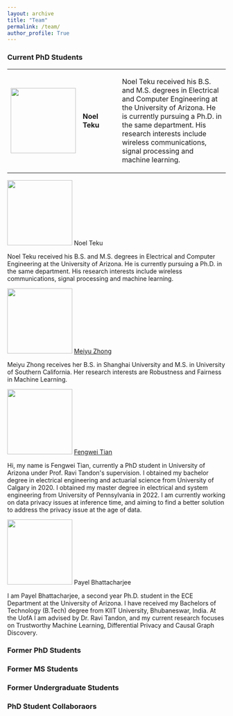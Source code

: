 ```yaml
---
layout: archive
title: "Team"
permalink: /team/
author_profile: True
---
```


### Current PhD Students

<table>
  <tr>
    <td style="width: 18%"><img src="{{site.url}}/images/students/noel.PNG" width="150px"></td>
    <td style="width: 18%">
      <p><strong>Noel Teku</strong></p>
    </td>
    <td>
      <p>Noel Teku received his B.S. and M.S. degrees in Electrical and Computer Engineering at the University of Arizona. He is currently pursuing a Ph.D. in the same department. His research interests include wireless communications, signal processing and machine learning.</p>
    </td>
  </tr>
</table>

<img src="{{site.url}}/images/students/noel.PNG" width="150px"> Noel Teku

Noel Teku received his B.S. and M.S. degrees in Electrical and Computer Engineering at the University of Arizona. He is currently pursuing a Ph.D. in the same department. His research interests include wireless communications, signal processing and machine learning.

<img src="{{site.url}}/images/students/meiyu.jpeg" width="150px"> <a href="https://meiyuzhong.github.io/">Meiyu Zhong</a>

Meiyu Zhong receives her B.S. in Shanghai University and M.S. in University of Southern California. Her research interests are Robustness and Fairness in Machine Learning.

<img src="{{site.url}}/images/students/fengwei.jpg" width="150px"> <a href="https://sites.google.com/arizona.edu/fengweitian/home">Fengwei Tian</a>

Hi, my name is Fengwei Tian, currently a PhD student in University of Arizona under Prof. Ravi Tandon's supervision. 
I obtained my bachelor degree in electrical engineering and actuarial science from University of Calgary in 2020.
I obtained my master degree in electrical and system engineering from University of Pennsylvania in 2022. 
I am currently working on data privacy issues at inference time, and aiming to find a better solution to address the privacy issue at the age of data. 

<img src="{{site.url}}/images/students/payel.png" width="150px"> Payel Bhattacharjee

I am Payel Bhattacharjee, a second year Ph.D. student in the ECE Department at the University of Arizona. I have received my Bachelors of Technology (B.Tech) degree from KIIT University, Bhubaneswar, India. At the UofA I am advised by Dr. Ravi Tandon, and my current research focuses on Trustworthy Machine Learning, Differential Privacy and Causal Graph Discovery.



### Former PhD Students

### Former MS Students

### Former Undergraduate Students

### PhD Student Collaboraors
